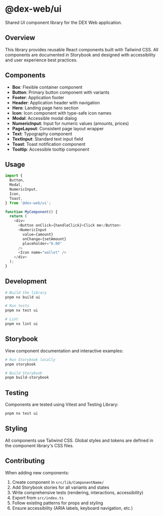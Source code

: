 # @dex-web/ui

Shared UI component library for the DEX Web application.

## Overview

This library provides reusable React components built with Tailwind CSS. All components are documented in Storybook and designed with accessibility and user experience best practices.

## Components

- **Box**: Flexible container component
- **Button**: Primary button component with variants
- **Footer**: Application footer
- **Header**: Application header with navigation
- **Hero**: Landing page hero section
- **Icon**: Icon component with type-safe icon names
- **Modal**: Accessible modal dialog
- **NumericInput**: Input for numeric values (amounts, prices)
- **PageLayout**: Consistent page layout wrapper
- **Text**: Typography component
- **TextInput**: Standard text input field
- **Toast**: Toast notification component
- **Tooltip**: Accessible tooltip component

## Usage

```typescript
import { 
  Button,
  Modal,
  NumericInput,
  Icon,
  Toast,
} from '@dex-web/ui';

function MyComponent() {
  return (
    <div>
      <Button onClick={handleClick}>Click me</Button>
      <NumericInput 
        value={amount}
        onChange={setAmount}
        placeholder="0.00"
      />
      <Icon name="wallet" />
    </div>
  );
}
```

## Development

```bash
# Build the library
pnpm nx build ui

# Run tests
pnpm nx test ui

# Lint
pnpm nx lint ui
```

## Storybook

View component documentation and interactive examples:

```bash
# Run Storybook locally
pnpm storybook

# Build Storybook
pnpm build-storybook
```

## Testing

Components are tested using Vitest and Testing Library:

```bash
pnpm nx test ui
```

## Styling

All components use Tailwind CSS. Global styles and tokens are defined in the component library's CSS files.

## Contributing

When adding new components:

1. Create component in `src/lib/ComponentName/`
2. Add Storybook stories for all variants and states
3. Write comprehensive tests (rendering, interactions, accessibility)
4. Export from `src/index.ts`
5. Follow existing patterns for props and styling
6. Ensure accessibility (ARIA labels, keyboard navigation, etc.)
